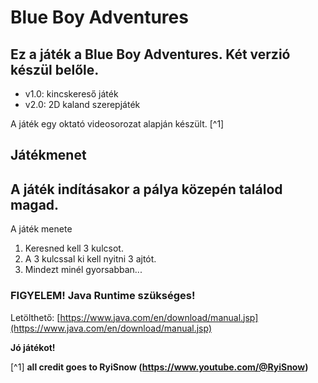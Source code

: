 # Blue Boy Adventures
Ez a játék a Blue Boy Adventures. Két verzió készül belőle.
---
- v1.0: kincskereső játék
- v2.0: 2D kaland szerepjáték

A játék egy oktató videosorozat alapján készült. [^1]


## Játékmenet
A játék indításakor a pálya közepén találod magad. 
---
A játék menete
1. Keresned kell 3 kulcsot.
2. A 3 kulcssal ki kell nyitni 3 ajtót.
3. Mindezt minél gyorsabban...

### FIGYELEM! Java Runtime szükséges! 
Letölthető: [https://www.java.com/en/download/manual.jsp](https://www.java.com/en/download/manual.jsp)


**Jó játékot!**

[^1] **all credit goes to RyiSnow (https://www.youtube.com/@RyiSnow)**

